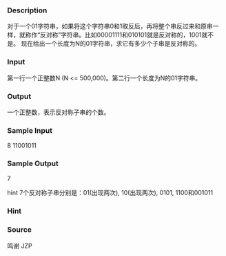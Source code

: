 
### Description
对于一个01字符串，如果将这个字符串0和1取反后，再将整个串反过来和原串一样，就称作“反对称”字符串。比如00001111和010101就是反对称的，1001就不是。
现在给出一个长度为N的01字符串，求它有多少个子串是反对称的。

### Input
第一行一个正整数N (N <= 500,000)。第二行一个长度为N的01字符串。

### Output

一个正整数，表示反对称子串的个数。

### Sample Input
8
11001011


### Sample Output
7

hint
7个反对称子串分别是：01(出现两次), 10(出现两次), 0101, 1100和001011

### Hint

### Source
鸣谢 JZP